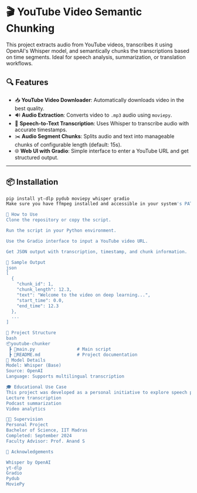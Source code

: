 # 🎬 YouTube Video Semantic Chunking

This project extracts audio from YouTube videos, transcribes it using OpenAI's Whisper model, and semantically chunks the transcriptions based on time segments. Ideal for speech analysis, summarization, or translation workflows.

## 🔍 Features

- 📥 **YouTube Video Downloader**: Automatically downloads video in the best quality.
- 🔊 **Audio Extraction**: Converts video to `.mp3` audio using `moviepy`.
- 🧠 **Speech-to-Text Transcription**: Uses Whisper to transcribe audio with accurate timestamps.
- ✂️ **Audio Segment Chunks**: Splits audio and text into manageable chunks of configurable length (default: 15s).
- 🌐 **Web UI with Gradio**: Simple interface to enter a YouTube URL and get structured output.

---

## 📦 Installation

```bash
pip install yt-dlp pydub moviepy whisper gradio
Make sure you have ffmpeg installed and accessible in your system's PATH.

🚀 How to Use
Clone the repository or copy the script.

Run the script in your Python environment.

Use the Gradio interface to input a YouTube video URL.

Get JSON output with transcription, timestamp, and chunk information.

🧪 Sample Output
json
[
  {
    "chunk_id": 1,
    "chunk_length": 12.3,
    "text": "Welcome to the video on deep learning...",
    "start_time": 0.0,
    "end_time": 12.3
  },
  ...
]

📁 Project Structure
bash
📦youtube-chunker
 ┣ 📜main.py                # Main script
 ┣ 📜README.md              # Project documentation
🧠 Model Details
Model: Whisper (Base)
Source: OpenAI
Language: Supports multilingual transcription

🎓 Educational Use Case
This project was developed as a personal initiative to explore speech processing and video understanding through Whisper and Gradio. It’s useful for building tools for:
Lecture transcription
Podcast summarization
Video analytics

👨‍🏫 Supervision
Personal Project
Bachelor of Science, IIT Madras
Completed: September 2024
Faculty Advisor: Prof. Anand S

🙌 Acknowledgements

Whisper by OpenAI
yt-dlp
Gradio
Pydub
MoviePy
